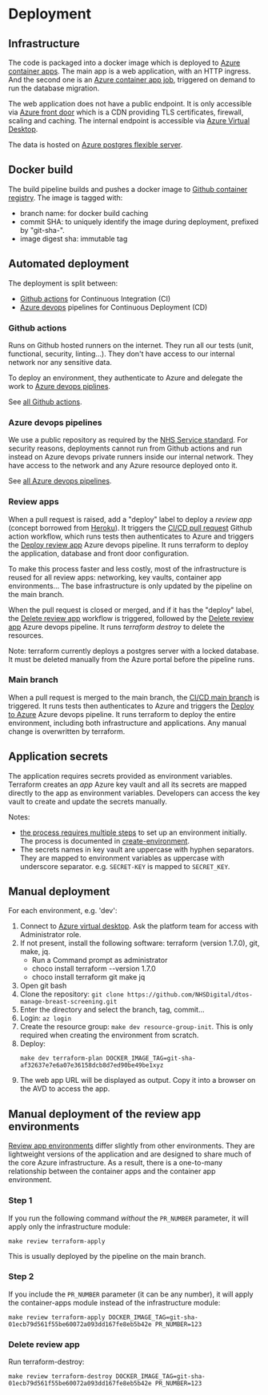 # Deployment

## Infrastructure

The code is packaged into a docker image which is deployed to [Azure container apps](https://learn.microsoft.com/en-us/azure/container-apps/). The main app is a web application, with an HTTP ingress. And the second one is an [Azure container app job](https://learn.microsoft.com/en-us/azure/container-apps/jobs?tabs=azure-cli), triggered on demand to run the database migration.

The web application does not have a public endpoint. It is only accessible via [Azure front door](https://learn.microsoft.com/en-us/azure/frontdoor/) which is a CDN providing TLS certificates, firewall, scaling and caching. The internal endpoint is accessible via [Azure Virtual Desktop](https://learn.microsoft.com/en-us/azure/virtual-desktop/).

The data is hosted on [Azure postgres flexible server](https://learn.microsoft.com/en-us/azure/postgresql/flexible-server/overview).

## Docker build

The build pipeline builds and pushes a docker image to [Github container registry](https://docs.github.com/en/packages/working-with-a-github-packages-registry/working-with-the-container-registry). The image is tagged with:

- branch name: for docker build caching
- commit SHA: to uniquely identify the image during deployment, prefixed by "git-sha-".
- image digest sha: immutable tag

## Automated deployment

The deployment is split between:

- [Github actions](https://github.com/features/actions) for Continuous Integration (CI)
- [Azure devops](https://azure.microsoft.com/en-us/products/devops) pipelines for Continuous Deployment (CD)

### Github actions

Runs on Github hosted runners on the internet. They run all our tests (unit, functional, security, linting...). They don't have access to our internal network nor any sensitive data.

To deploy an environment, they authenticate to Azure and delegate the work to [Azure devops piplines](#azure-devops-pipelines).

See [all Github actions](https://github.com/NHSDigital/dtos-manage-breast-screening/actions).

### Azure devops pipelines

We use a public repository as required by the [NHS Service standard](https://service-manual.nhs.uk/standards-and-technology/service-standard-points/12-make-new-source-code-open). For security reasons, deployments cannot run from Github actions and run instead on Azure devops private runners inside our internal network. They have access to the network and any Azure resource deployed onto it.

See [all Azure devops pipelines](https://dev.azure.com/nhse-dtos/dtos-manage-breast-screening/_build).

### Review apps

When a pull request is raised, add a "deploy" label to deploy a _review app_ (concept borrowed from [Heroku](https://devcenter.heroku.com/articles/github-integration-review-apps)). It triggers the [CI/CD pull request](https://github.com/NHSDigital/dtos-manage-breast-screening/actions/workflows/cicd-1-pull-request.yaml) Github action workflow, which runs tests then authenticates to Azure and triggers the [Deploy review app](https://dev.azure.com/nhse-dtos/dtos-manage-breast-screening/_build?definitionId=102) Azure devops pipeline. It runs terraform to deploy the application, database and front door configuration.

To make this process faster and less costly, most of the infrastructure is reused for all review apps: networking, key vaults, container app environments... The base infrastructure is only updated by the pipeline on the main branch.

When the pull request is closed or merged, and if it has the "deploy" label, the [Delete review app](https://github.com/NHSDigital/dtos-manage-breast-screening/actions/workflows/cicd-1-pull-request-closed.yaml) workflow is triggered, followed by the [Delete review app](https://dev.azure.com/nhse-dtos/dtos-manage-breast-screening/_build?definitionId=103) Azure devops pipeline. It runs _terraform destroy_ to delete the resources.

Note: terraform currently deploys a postgres server with a locked database. It must be deleted manually from the Azure portal before the pipeline runs.

### Main branch

When a pull request is merged to the main branch, the [CI/CD main branch](https://github.com/NHSDigital/dtos-manage-breast-screening/actions/workflows/cicd-2-main-branch.yaml) is triggered. It runs tests then authenticates to Azure and triggers the [Deploy to Azure](https://dev.azure.com/nhse-dtos/dtos-manage-breast-screening/_build?definitionId=93) Azure devops pipeline. It runs terraform to deploy the entire environment, including both infrastructure and applications. Any manual change is overwritten by terraform.

## Application secrets

The application requires secrets provided as environment variables. Terraform creates an _app_ Azure key vault and all its secrets are mapped directly to the app as environment variables. Developers can access the key vault to create and update the secrets manually.

Notes:

- [the process requires multiple steps](https://github.com/NHSDigital/dtos-devops-templates/tree/main/infrastructure/modules/container-app#key-vault-secrets) to set up an environment initially. The process is documented in [create-environment](create-environment.md).
- The secrets names in key vault are uppercase with hyphen separators. They are mapped to environment variables as uppercase with underscore separator. e.g. `SECRET-KEY` is mapped to `SECRET_KEY`.

## Manual deployment

For each environment, e.g. 'dev':

1. Connect to [Azure virtual desktop](https://azure.microsoft.com/en-us/products/virtual-desktop). Ask the platform team for access with Administrator role.
1. If not present, install the following software: terraform (version 1.7.0), git, make, jq.
   - Run a Command prompt as administrator
   - choco install terraform --version 1.7.0
   - choco install terraform git make jq
1. Open git bash
1. Clone the repository: `git clone https://github.com/NHSDigital/dtos-manage-breast-screening.git`
1. Enter the directory and select the branch, tag, commit...
1. Login: `az login`
1. Create the resource group: `make dev resource-group-init`. This is only required when creating the environment from scratch.
1. Deploy:
   ```shell
   make dev terraform-plan DOCKER_IMAGE_TAG=git-sha-af32637e7e6a07e36158dcb8d7ed90be49be1xyz
   ```
1. The web app URL will be displayed as output. Copy it into a browser on the AVD to access the app.

## Manual deployment of the review app environments

[Review app environments](#review-apps) differ slightly from other environments. They are lightweight versions of the application and are designed to share much of the core Azure infrastructure. As a result, there is a one-to-many relationship between the container apps and the container app environment.

### Step 1

If you run the following command _without_ the `PR_NUMBER` parameter, it will apply only the infrastructure module:

```shell
make review terraform-apply
```

This is usually deployed by the pipeline on the main branch.

### Step 2

If you include the `PR_NUMBER` parameter (it can be any number), it will apply the container-apps module instead of the infrastructure module:

```shell
make review terraform-apply DOCKER_IMAGE_TAG=git-sha-01ecb79d561f55be60072a093dd167fe8eb5b42e PR_NUMBER=123
```

### Delete review app

Run terraform-destroy:

```shell
make review terraform-destroy DOCKER_IMAGE_TAG=git-sha-01ecb79d561f55be60072a093dd167fe8eb5b42e PR_NUMBER=123
```
